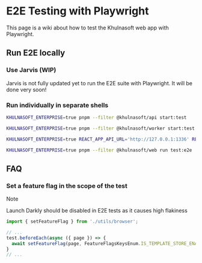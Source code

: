 # E2E Testing with Playwright

This page is a wiki about how to test the Khulnasoft web app with Playwright.

## Run E2E locally

### Use Jarvis (WIP)

Jarvis is not fully updated yet to run the E2E suite with Playwright. It will be done very soon!

### Run individually in separate shells

```bash
KHULNASOFT_ENTERPRISE=true pnpm --filter @khulnasoft/api start:test

KHULNASOFT_ENTERPRISE=true pnpm --filter @khulnasoft/worker start:test

KHULNASOFT_ENTERPRISE=true REACT_APP_API_URL='http://127.0.0.1:1336' REACT_APP_LAUNCH_DARKLY_CLIENT_SIDE_ID='' pnpm --filter @khulnasoft/web start

KHULNASOFT_ENTERPRISE=true pnpm --filter @khulnasoft/web run test:e2e
```

## FAQ

### Set a feature flag in the scope of the test

> [!NOTE]
> Launch Darkly should be disabled in E2E tests as it causes high flakiness

```ts
import { setFeatureFlag } from './utils/browser';

// ...
test.beforeEach(async ({ page }) => {
  await setFeatureFlag(page, FeatureFlagsKeysEnum.IS_TEMPLATE_STORE_ENABLED, true);
}
// ...
```
